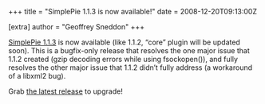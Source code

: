 +++
title = "SimplePie 1.1.3 is now available!"
date = 2008-12-20T09:13:00Z

[extra]
author = "Geoffrey Sneddon"
+++

[SimplePie 1.1.3](/downloads/) is now available (like 1.1.2, “core” plugin will be updated soon). This is a bugfix-only release that resolves the one major issue that 1.1.2 created (gzip decoding errors while using fsockopen()), and fully resolves the other major issue that 1.1.2 didn’t fully address (a workaround of a libxml2 bug).

Grab [the latest release](/downloads/) to upgrade!
